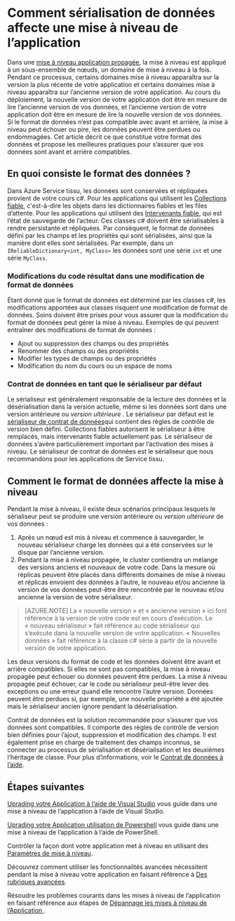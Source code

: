 <properties
   pageTitle="Mise à niveau de l’application : sérialisation de données | Microsoft Azure"
   description="Meilleures pratiques pour la sérialisation de données et comment il affecte propagées application."
   services="service-fabric"
   documentationCenter=".net"
   authors="vturecek"
   manager="timlt"
   editor=""/>

<tags
   ms.service="service-fabric"
   ms.devlang="dotnet"
   ms.topic="article"
   ms.tgt_pltfrm="NA"
   ms.workload="NA"
   ms.date="10/19/2016"
   ms.author="vturecek"/>


# <a name="how-data-serialization-affects-an-application-upgrade"></a>Comment sérialisation de données affecte une mise à niveau de l’application

Dans une [mise à niveau application propagée](service-fabric-application-upgrade.md), la mise à niveau est appliqué à un sous-ensemble de nœuds, un domaine de mise à niveau à la fois. Pendant ce processus, certains domaines mise à niveau apparaîtra sur la version la plus récente de votre application et certains domaines mise à niveau apparaîtra sur l’ancienne version de votre application. Au cours du déploiement, la nouvelle version de votre application doit être en mesure de lire l’ancienne version de vos données, et l’ancienne version de votre application doit être en mesure de lire la nouvelle version de vos données. Si le format de données n’est pas compatible avec avant et arrière, la mise à niveau peut échouer ou pire, les données peuvent être perdues ou endommagées. Cet article décrit ce que constitue votre format des données et propose les meilleures pratiques pour s’assurer que vos données sont avant et arrière compatibles.


## <a name="what-makes-up-your-data-format"></a>En quoi consiste le format des données ?

Dans Azure Service tissu, les données sont conservées et répliquées provient de votre cours c#. Pour les applications qui utilisent les [Collections fiable](service-fabric-reliable-services-reliable-collections.md), c'est-à-dire les objets dans les dictionnaires fiables et les files d’attente. Pour les applications qui utilisent des [Intervenants fiable](service-fabric-reliable-actors-introduction.md), qui est l’état de sauvegarde de l’acteur. Ces classes c# doivent être sérialisables à rendre persistante et répliquées. Par conséquent, le format de données défini par les champs et les propriétés qui sont sérialisées, ainsi que la manière dont elles sont sérialisées. Par exemple, dans un `IReliableDictionary<int, MyClass>` les données sont une série `int` et une série `MyClass`.

### <a name="code-changes-that-result-in-a-data-format-change"></a>Modifications du code résultat dans une modification de format de données

Étant donné que le format de données est déterminé par les classes c#, les modifications apportées aux classes risquent une modification de format de données. Soins doivent être prises pour vous assurer que la modification du format de données peut gérer la mise à niveau. Exemples de qui peuvent entraîner des modifications de format de données :

- Ajout ou suppression des champs ou des propriétés
- Renommer des champs ou des propriétés
- Modifier les types de champs ou des propriétés
- Modification du nom du cours ou un espace de noms

### <a name="data-contract-as-the-default-serializer"></a>Contrat de données en tant que le sérialiseur par défaut

Le sérialiseur est généralement responsable de la lecture des données et la désérialisation dans la version actuelle, même si les données sont dans une version antérieure ou *version ultérieure* . Le sérialiseur par défaut est le [sérialiseur de contrat de données](https://msdn.microsoft.com/library/ms733127.aspx)qui contient des règles de contrôle de version bien défini. Collections fiables autorisent le sérialiseur à être remplacés, mais intervenants fiable actuellement pas. Le sérialiseur de données s’avère particulièrement important par l’activation des mises à niveau. Le sérialiseur de contrat de données est le sérialiseur que nous recommandons pour les applications de Service tissu.


## <a name="how-the-data-format-affects-a-rolling-upgrade"></a>Comment le format de données affecte la mise à niveau

Pendant la mise à niveau, il existe deux scénarios principaux lesquels le sérialiseur peut se produire une version antérieure ou *version ultérieure* de vos données :

1. Après un nœud est mis à niveau et commence à sauvegarder, le nouveau sérialiseur charge les données qui a été conservées sur le disque par l’ancienne version.
2. Pendant la mise à niveau propagée, le cluster contiendra un mélange des versions anciens et nouveaux de votre code. Dans la mesure où réplicas peuvent être placés dans différents domaines de mise à niveau et réplicas envoient des données à l’autre, le nouveau et/ou ancienne la version de vos données peut-être être rencontrée par le nouveau et/ou ancienne la version de votre sérialiseur.

> [AZURE.NOTE] La « nouvelle version » et « ancienne version » ici font référence à la version de votre code est en cours d’exécution. Le « nouveau sérialiseur » fait référence au code sérialiseur qui s’exécute dans la nouvelle version de votre application. « Nouvelles données » fait référence à la classe c# série à partir de la nouvelle version de votre application.

Les deux versions du format de code et les données doivent être avant et arrière compatibles. Si elles ne sont pas compatibles, la mise à niveau propagée peut échouer ou données peuvent être perdues. La mise à niveau propagée peut échouer, car le code ou sérialiseur peut-être lever des exceptions ou une erreur quand elle rencontre l’autre version. Données peuvent être perdues si, par exemple, une nouvelle propriété a été ajoutée mais le sérialiseur ancien ignore pendant la désérialisation.

Contrat de données est la solution recommandée pour s’assurer que vos données sont compatibles. Il comporte des règles de contrôle de version bien définies pour l’ajout, suppression et modification des champs. Il est également prise en charge de traitement des champs inconnus, se connecter au processus de sérialisation et désérialisation et les deuxièmes l’héritage de classe. Pour plus d’informations, voir le [Contrat de données à l’aide](https://msdn.microsoft.com/library/ms733127.aspx).


## <a name="next-steps"></a>Étapes suivantes

[Uprading votre Application à l’aide de Visual Studio](service-fabric-application-upgrade-tutorial.md) vous guide dans une mise à niveau de l’application à l’aide de Visual Studio.

[Uprading votre Application utilisation de Powershell](service-fabric-application-upgrade-tutorial-powershell.md) vous guide dans une mise à niveau de l’application à l’aide de PowerShell.

Contrôler la façon dont votre application met à niveau en utilisant des [Paramètres de mise à niveau](service-fabric-application-upgrade-parameters.md).

Découvrez comment utiliser les fonctionnalités avancées nécessitent pendant la mise à niveau votre application en faisant référence à [Des rubriques avancées](service-fabric-application-upgrade-advanced.md).

Résoudre les problèmes courants dans les mises à niveau de l’application en faisant référence aux étapes de [Dépannage les mises à niveau de l’Application ](service-fabric-application-upgrade-troubleshooting.md).
